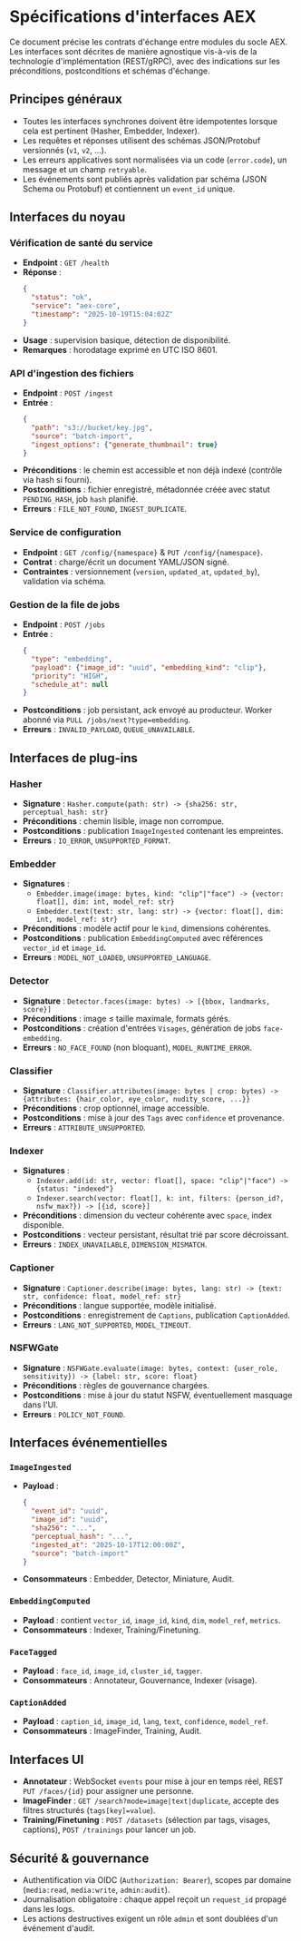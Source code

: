 # Spécifications d'interfaces AEX

Ce document précise les contrats d'échange entre modules du socle AEX. Les interfaces sont décrites de manière agnostique vis-à-vis de la technologie d'implémentation (REST/gRPC), avec des indications sur les préconditions, postconditions et schémas d'échange.

## Principes généraux
- Toutes les interfaces synchrones doivent être idempotentes lorsque cela est pertinent (Hasher, Embedder, Indexer).
- Les requêtes et réponses utilisent des schémas JSON/Protobuf versionnés (`v1`, `v2`, …).
- Les erreurs applicatives sont normalisées via un code (`error.code`), un message et un champ `retryable`.
- Les événements sont publiés après validation par schéma (JSON Schema ou Protobuf) et contiennent un `event_id` unique.

## Interfaces du noyau

### Vérification de santé du service
- **Endpoint** : `GET /health`
- **Réponse** :
  ```json
  {
    "status": "ok",
    "service": "aex-core",
    "timestamp": "2025-10-19T15:04:02Z"
  }
  ```
- **Usage** : supervision basique, détection de disponibilité.
- **Remarques** : horodatage exprimé en UTC ISO 8601.

### API d'ingestion des fichiers
- **Endpoint** : `POST /ingest`
- **Entrée** :
  ```json
  {
    "path": "s3://bucket/key.jpg",
    "source": "batch-import",
    "ingest_options": {"generate_thumbnail": true}
  }
  ```
- **Préconditions** : le chemin est accessible et non déjà indexé (contrôle via hash si fourni).
- **Postconditions** : fichier enregistré, métadonnée créée avec statut `PENDING_HASH`, job `hash` planifié.
- **Erreurs** : `FILE_NOT_FOUND`, `INGEST_DUPLICATE`.

### Service de configuration
- **Endpoint** : `GET /config/{namespace}` & `PUT /config/{namespace}`.
- **Contrat** : charge/écrit un document YAML/JSON signé.
- **Contraintes** : versionnement (`version`, `updated_at`, `updated_by`), validation via schéma.

### Gestion de la file de jobs
- **Endpoint** : `POST /jobs`
- **Entrée** :
  ```json
  {
    "type": "embedding",
    "payload": {"image_id": "uuid", "embedding_kind": "clip"},
    "priority": "HIGH",
    "schedule_at": null
  }
  ```
- **Postconditions** : job persistant, ack envoyé au producteur. Worker abonné via `PULL /jobs/next?type=embedding`.
- **Erreurs** : `INVALID_PAYLOAD`, `QUEUE_UNAVAILABLE`.

## Interfaces de plug-ins

### Hasher
- **Signature** : `Hasher.compute(path: str) -> {sha256: str, perceptual_hash: str}`
- **Préconditions** : chemin lisible, image non corrompue.
- **Postconditions** : publication `ImageIngested` contenant les empreintes.
- **Erreurs** : `IO_ERROR`, `UNSUPPORTED_FORMAT`.

### Embedder
- **Signatures** :
  - `Embedder.image(image: bytes, kind: "clip"|"face") -> {vector: float[], dim: int, model_ref: str}`
  - `Embedder.text(text: str, lang: str) -> {vector: float[], dim: int, model_ref: str}`
- **Préconditions** : modèle actif pour le `kind`, dimensions cohérentes.
- **Postconditions** : publication `EmbeddingComputed` avec références `vector_id` et `image_id`.
- **Erreurs** : `MODEL_NOT_LOADED`, `UNSUPPORTED_LANGUAGE`.

### Detector
- **Signature** : `Detector.faces(image: bytes) -> [{bbox, landmarks, score}]`
- **Préconditions** : image ≤ taille maximale, formats gérés.
- **Postconditions** : création d'entrées `Visages`, génération de jobs `face-embedding`.
- **Erreurs** : `NO_FACE_FOUND` (non bloquant), `MODEL_RUNTIME_ERROR`.

### Classifier
- **Signature** : `Classifier.attributes(image: bytes | crop: bytes) -> {attributes: {hair_color, eye_color, nudity_score, ...}}`
- **Préconditions** : crop optionnel, image accessible.
- **Postconditions** : mise à jour des `Tags` avec `confidence` et provenance.
- **Erreurs** : `ATTRIBUTE_UNSUPPORTED`.

### Indexer
- **Signatures** :
  - `Indexer.add(id: str, vector: float[], space: "clip"|"face") -> {status: "indexed"}`
  - `Indexer.search(vector: float[], k: int, filters: {person_id?, nsfw_max?}) -> [{id, score}]`
- **Préconditions** : dimension du vecteur cohérente avec `space`, index disponible.
- **Postconditions** : vecteur persistant, résultat trié par score décroissant.
- **Erreurs** : `INDEX_UNAVAILABLE`, `DIMENSION_MISMATCH`.

### Captioner
- **Signature** : `Captioner.describe(image: bytes, lang: str) -> {text: str, confidence: float, model_ref: str}`
- **Préconditions** : langue supportée, modèle initialisé.
- **Postconditions** : enregistrement de `Captions`, publication `CaptionAdded`.
- **Erreurs** : `LANG_NOT_SUPPORTED`, `MODEL_TIMEOUT`.

### NSFWGate
- **Signature** : `NSFWGate.evaluate(image: bytes, context: {user_role, sensitivity}) -> {label: str, score: float}`
- **Préconditions** : règles de gouvernance chargées.
- **Postconditions** : mise à jour du statut NSFW, éventuellement masquage dans l'UI.
- **Erreurs** : `POLICY_NOT_FOUND`.

## Interfaces événementielles

### `ImageIngested`
- **Payload** :
  ```json
  {
    "event_id": "uuid",
    "image_id": "uuid",
    "sha256": "...",
    "perceptual_hash": "...",
    "ingested_at": "2025-10-17T12:00:00Z",
    "source": "batch-import"
  }
  ```
- **Consommateurs** : Embedder, Detector, Miniature, Audit.

### `EmbeddingComputed`
- **Payload** : contient `vector_id`, `image_id`, `kind`, `dim`, `model_ref`, `metrics`.
- **Consommateurs** : Indexer, Training/Finetuning.

### `FaceTagged`
- **Payload** : `face_id`, `image_id`, `cluster_id`, `tagger`.
- **Consommateurs** : Annotateur, Gouvernance, Indexer (visage).

### `CaptionAdded`
- **Payload** : `caption_id`, `image_id`, `lang`, `text`, `confidence`, `model_ref`.
- **Consommateurs** : ImageFinder, Training, Audit.

## Interfaces UI
- **Annotateur** : WebSocket `events` pour mise à jour en temps réel, REST `PUT /faces/{id}` pour assigner une personne.
- **ImageFinder** : `GET /search?mode=image|text|duplicate`, accepte des filtres structurés (`tags[key]=value`).
- **Training/Finetuning** : `POST /datasets` (sélection par tags, visages, captions), `POST /trainings` pour lancer un job.

## Sécurité & gouvernance
- Authentification via OIDC (`Authorization: Bearer`), scopes par domaine (`media:read`, `media:write`, `admin:audit`).
- Journalisation obligatoire : chaque appel reçoit un `request_id` propagé dans les logs.
- Les actions destructives exigent un rôle `admin` et sont doublées d'un événement d'audit.
